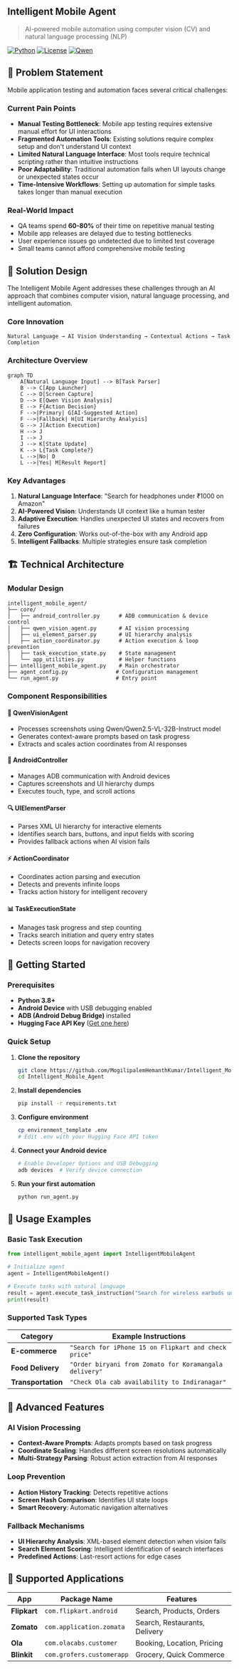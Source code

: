 ## Intelligent Mobile Agent

> AI-powered mobile automation using computer vision (CV)  and natural language processing (NLP)

[![Python](https://img.shields.io/badge/Python-3.8+-blue.svg)](https://python.org)
[![License](https://img.shields.io/badge/License-MIT-green.svg)](LICENSE)
[![Qwen](https://img.shields.io/badge/AI-Qwen%20Vision-orange.svg)](https://huggingface.co/Qwen)

## 🎯 Problem Statement

Mobile application testing and automation faces several critical challenges:

### Current Pain Points
- **Manual Testing Bottleneck**: Mobile app testing requires extensive manual effort for UI interactions
- **Fragmented Automation Tools**: Existing solutions require complex setup and don't understand UI context
- **Limited Natural Language Interface**: Most tools require technical scripting rather than intuitive instructions
- **Poor Adaptability**: Traditional automation fails when UI layouts change or unexpected states occur
- **Time-Intensive Workflows**: Setting up automation for simple tasks takes longer than manual execution

### Real-World Impact
- QA teams spend **60-80%** of their time on repetitive manual testing
- Mobile app releases are delayed due to testing bottlenecks
- User experience issues go undetected due to limited test coverage
- Small teams cannot afford comprehensive mobile testing

## 🚀 Solution Design

The Intelligent Mobile Agent addresses these challenges through an AI approach that combines computer vision, natural language processing, and intelligent automation.

### Core Innovation
```
Natural Language → AI Vision Understanding → Contextual Actions → Task Completion
```

### Architecture Overview

```mermaid
graph TD
    A[Natural Language Input] --> B[Task Parser]
    B --> C[App Launcher]
    C --> D[Screen Capture]
    D --> E[Qwen Vision Analysis]
    E --> F{Action Decision}
    F -->|Primary| G[AI-Suggested Action]
    F -->|Fallback| H[UI Hierarchy Analysis]
    G --> J[Action Execution]
    H --> J
    I --> J
    J --> K[State Update]
    K --> L{Task Complete?}
    L -->|No| D
    L -->|Yes| M[Result Report]
```

### Key Advantages

1. **Natural Language Interface**: "Search for headphones under ₹1000 on Amazon"
2. **AI-Powered Vision**: Understands UI context like a human tester
3. **Adaptive Execution**: Handles unexpected UI states and recovers from failures  
4. **Zero Configuration**: Works out-of-the-box with any Android app
5. **Intelligent Fallbacks**: Multiple strategies ensure task completion

## 🏗️ Technical Architecture

### Modular Design
```
intelligent_mobile_agent/
├── core/
│   ├── android_controller.py      # ADB communication & device control
│   ├── qwen_vision_agent.py       # AI vision processing
│   ├── ui_element_parser.py       # UI hierarchy analysis
│   ├── action_coordinator.py      # Action execution & loop prevention
│   ├── task_execution_state.py    # State management
│   └── app_utilities.py           # Helper functions
├── intelligent_mobile_agent.py    # Main orchestrator
├── agent_config.py               # Configuration management
└── run_agent.py                  # Entry point
```

### Component Responsibilities

#### 🤖 **QwenVisionAgent**
- Processes screenshots using Qwen/Qwen2.5-VL-32B-Instruct model
- Generates context-aware prompts based on task progress
- Extracts and scales action coordinates from AI responses

#### 📱 **AndroidController**  
- Manages ADB communication with Android devices
- Captures screenshots and UI hierarchy dumps
- Executes touch, type, and scroll actions

#### 🔍 **UIElementParser**
- Parses XML UI hierarchy for interactive elements
- Identifies search bars, buttons, and input fields with scoring
- Provides fallback actions when AI vision fails

#### ⚡ **ActionCoordinator**
- Coordinates action parsing and execution
- Detects and prevents infinite loops
- Tracks action history for intelligent recovery

#### 📊 **TaskExecutionState**
- Manages task progress and step counting
- Tracks search initiation and query entry states
- Detects screen loops for navigation recovery

## 🚀 Getting Started

### Prerequisites
- **Python 3.8+** 
- **Android Device** with USB debugging enabled
- **ADB (Android Debug Bridge)** installed
- **Hugging Face API Key** ([Get one here](https://huggingface.co/settings/tokens))

### Quick Setup

1. **Clone the repository**
   ```bash
   git clone https://github.com/MogilipalemHemanthKumar/Intelligent_Mobile_Agent.git
   cd Intelligent_Mobile_Agent
   ```

2. **Install dependencies**
   ```bash
   pip install -r requirements.txt
   ```

3. **Configure environment**
   ```bash
   cp environment_template .env
   # Edit .env with your Hugging Face API token
   ```

4. **Connect your Android device**
   ```bash
   # Enable Developer Options and USB Debugging
   adb devices  # Verify device connection
   ```

5. **Run your first automation**
   ```bash
   python run_agent.py
   ```

## 📖 Usage Examples

### Basic Task Execution
```python
from intelligent_mobile_agent import IntelligentMobileAgent

# Initialize agent
agent = IntelligentMobileAgent()

# Execute tasks with natural language
result = agent.execute_task_instruction("Search for wireless earbuds under ₹2000 on Amazon")
print(result)
```

### Supported Task Types

| Category | Example Instructions |
|----------|---------------------|
| **E-commerce** | `"Search for iPhone 15 on Flipkart and check price"` |
| **Food Delivery** | `"Order biryani from Zomato for Koramangala delivery"` |
| **Transportation** | `"Check Ola cab availability to Indiranagar"` |


## 🔧 Advanced Features

### AI Vision Processing
- **Context-Aware Prompts**: Adapts prompts based on task progress
- **Coordinate Scaling**: Handles different screen resolutions automatically
- **Multi-Strategy Parsing**: Robust action extraction from AI responses

### Loop Prevention
- **Action History Tracking**: Detects repetitive actions
- **Screen Hash Comparison**: Identifies UI state loops  
- **Smart Recovery**: Automatic navigation alternatives

### Fallback Mechanisms
- **UI Hierarchy Analysis**: XML-based element detection when vision fails
- **Search Element Scoring**: Intelligent identification of search interfaces
- **Predefined Actions**: Last-resort actions for edge cases

## 📱 Supported Applications

| App | Package Name | Features |
|-----|--------------|----------|
| **Flipkart** | `com.flipkart.android` | Search, Products, Orders |
| **Zomato** | `com.application.zomata` | Search, Restaurants, Delivery |
| **Ola** | `com.olacabs.customer` | Booking, Location, Pricing |
| **Blinkit** | `com.grofers.customerapp` | Grocery, Quick Commerce |






